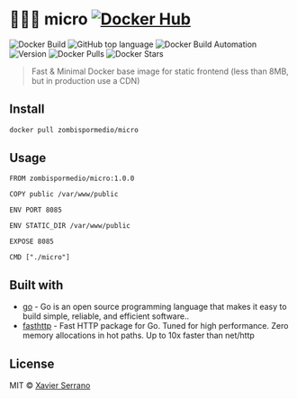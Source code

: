 # 👩🏼‍💻 micro [![Docker Hub](https://img.shields.io/badge/docker-ready-blue.svg)](https://hub.docker.com/r/zombispormedio/micro/)

![Docker Build](https://img.shields.io/docker/cloud/build/zombispormedio/micro.svg)
![GitHub top language](https://img.shields.io/github/languages/top/zombispormedio/micro.svg)
![Docker Build Automation](https://img.shields.io/docker/cloud/automated/zombispormedio/micro.svg)
![Version](https://images.microbadger.com/badges/version/zombispormedio/micro:1.0.0.svg)
![Docker Pulls](https://img.shields.io/docker/pulls/zombispormedio/micro.svg)
![Docker Stars](https://img.shields.io/docker/stars/zombispormedio/micro.svg)

> Fast & Minimal Docker base image for static frontend (less than 8MB, but in production use a CDN)

## Install

```bash
docker pull zombispormedio/micro
```

## Usage

```docker
FROM zombispormedio/micro:1.0.0

COPY public /var/www/public

ENV PORT 8085

ENV STATIC_DIR /var/www/public

EXPOSE 8085

CMD ["./micro"]
```

## Built with

- [go](https://golang.org/) - Go is an open source programming language that makes it easy to build simple, reliable, and efficient software..
- [fasthttp](https://github.com/valyala/fasthttp) - Fast HTTP package for Go. Tuned for high performance. Zero memory allocations in hot paths. Up to 10x faster than net/http

## License

MIT © [Xavier Serrano](https://zombispormedio.github.io)
